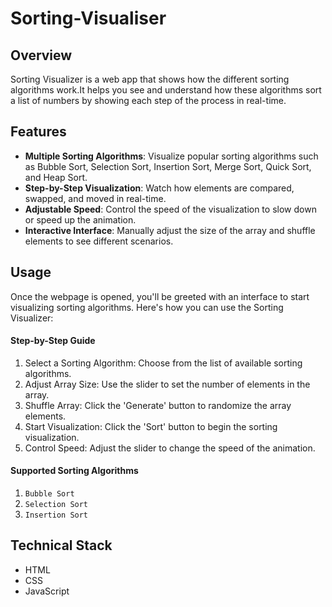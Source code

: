 # Sorting-Visualiser

## Overview

Sorting Visualizer is a web app that shows how the different sorting algorithms work.It helps you see and understand how these algorithms sort a list of numbers by showing each step of the process in real-time. 

## Features

- **Multiple Sorting Algorithms**: Visualize popular sorting algorithms such as Bubble Sort, Selection Sort, Insertion Sort, Merge Sort, Quick Sort, and Heap Sort.
- **Step-by-Step Visualization**: Watch how elements are compared, swapped, and moved in real-time.
- **Adjustable Speed**: Control the speed of the visualization to slow down or speed up the animation.
- **Interactive Interface**: Manually adjust the size of the array and shuffle elements to see different scenarios.

## Usage
Once the webpage is opened, you'll be greeted with an interface to start visualizing sorting algorithms. Here's how you can use the Sorting Visualizer:

#### Step-by-Step Guide

1. Select a Sorting Algorithm: Choose from the list of available sorting algorithms.
2. Adjust Array Size: Use the slider to set the number of elements in the array.
3. Shuffle Array: Click the 'Generate' button to randomize the array elements.
4. Start Visualization: Click the 'Sort' button to begin the sorting visualization.
5. Control Speed: Adjust the slider to change the speed of the animation.

#### Supported Sorting Algorithms
1. `Bubble Sort`
2. `Selection Sort`
3. `Insertion Sort`

## Technical Stack
- HTML
- CSS
- JavaScript
